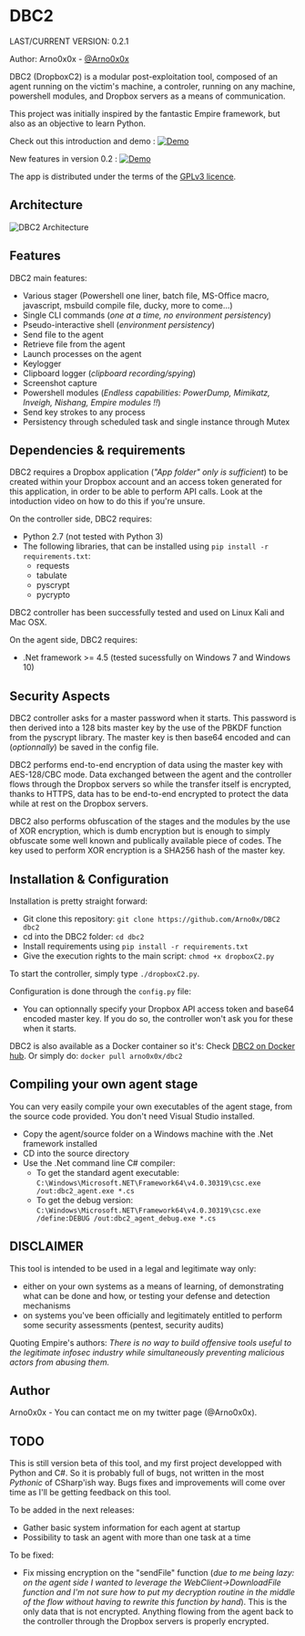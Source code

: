 DBC2
============
LAST/CURRENT VERSION: 0.2.1

Author: Arno0x0x - [@Arno0x0x](http://twitter.com/Arno0x0x)

DBC2 (DropboxC2) is a modular post-exploitation tool, composed of an agent running on the victim's machine, a controler, running on any machine, powershell modules, and Dropbox servers as a means of communication.

This project was initially inspired by the fantastic Empire framework, but also as an objective to learn Python.
  
Check out this introduction and demo :
[![Demo](https://dl.dropboxusercontent.com/s/uj7joge12iu6dn6/dbc2_demo.jpg?dl=0)](https://vimeo.com/195596062)
  
New features in version 0.2 :
[![Demo](https://dl.dropboxusercontent.com/s/flldt93uprg33cp/dbc2_v0.2.jpg?dl=0)](https://vimeo.com/197902404)

The app is distributed under the terms of the [GPLv3 licence](http://www.gnu.org/copyleft/gpl.html).

Architecture
----------------

![DBC2 Architecture](https://dl.dropboxusercontent.com/s/bwgtzt1x5e3zpxe/dbc2_architecture.jpg?dl=0 "DBC2 Architecture")


Features
----------------

DBC2 main features:
  - Various stager (Powershell one liner, batch file, MS-Office macro, javascript, msbuild compile file, ducky, more to come...)
  - Single CLI commands (*one at a time, no environment persistency*)
  - Pseudo-interactive shell (*environment persistency*)
  - Send file to the agent
  - Retrieve file from the agent
  - Launch processes on the agent
  - Keylogger
  - Clipboard logger (*clipboard recording/spying*)
  - Screenshot capture
  - Powershell modules (*Endless capabilities: PowerDump, Mimikatz, Inveigh, Nishang, Empire modules !!*)
  - Send key strokes to any process
  - Persistency through scheduled task and single instance through Mutex
  
Dependencies & requirements
----------------

DBC2 requires a Dropbox application (*"App folder" only is sufficient*) to be created within your Dropbox account and an access token generated for this application, in order to be able to perform API calls. Look at the intoduction video on how to do this if you're unsure.

On the controller side, DBC2 requires:
* Python 2.7 (not tested with Python 3)
* The following libraries, that can be installed using `pip install -r requirements.txt`:
  - requests
  - tabulate
  - pyscrypt
  - pycrypto

DBC2 controller has been successfully tested and used on Linux Kali and Mac OSX.

On the agent side, DBC2 requires:
* .Net framework >= 4.5 (tested sucessfully on Windows 7 and Windows 10)

Security Aspects
-----------

DBC2 controller asks for a master password when it starts. This password is then derived into a 128 bits master key by the use of the PBKDF function from the pyscrypt library. The master key is then base64 encoded and can (*optionnally*) be saved in the config file.

DBC2 performs end-to-end encryption of data using the master key with AES-128/CBC mode. Data exchanged between the agent and the controller flows through the Dropbox servers so while the transfer itself is encrypted, thanks to HTTPS, data has to be end-to-end encrypted to protect the data while at rest on the Dropbox servers.

DBC2 also performs obfuscation of the stages and the modules by the use of XOR encryption, which is dumb encryption but is enough to simply obfuscate some well known and publically available piece of codes. The key used to perform XOR encryption is a SHA256 hash of the master key.


Installation & Configuration
------------

Installation is pretty straight forward:
* Git clone this repository: `git clone https://github.com/Arno0x/DBC2 dbc2`
* cd into the DBC2 folder: `cd dbc2`
* Install requirements using `pip install -r requirements.txt`
* Give the execution rights to the main script: `chmod +x dropboxC2.py`

To start the controller, simply type `./dropboxC2.py`.

Configuration is done through the `config.py` file:
* You can optionnally specify your Dropbox API access token and base64 encoded master key. If you do so, the controller won't ask you for these when it starts.

DBC2 is also available as a Docker container so it's:
Check [DBC2 on Docker hub](https://hub.docker.com/r/arno0x0x/dbc2/).
Or simply do: `docker pull arno0x0x/dbc2`

Compiling your own agent stage
------------

You can very easily compile your own executables of the agent stage, from the source code provided. You don't need Visual Studio installed.

* Copy the agent/source folder on a Windows machine with the .Net framework installed
* CD into the source directory
* Use the .Net command line C# compiler:
  - To get the standard agent executable: `C:\Windows\Microsoft.NET\Framework64\v4.0.30319\csc.exe /out:dbc2_agent.exe *.cs`
  - To get the debug version: `C:\Windows\Microsoft.NET\Framework64\v4.0.30319\csc.exe /define:DEBUG /out:dbc2_agent_debug.exe *.cs`

DISCLAIMER
----------------
This tool is intended to be used in a legal and legitimate way only:
  - either on your own systems as a means of learning, of demonstrating what can be done and how, or testing your defense and detection mechanisms
  - on systems you've been officially and legitimately entitled to perform some security assessments (pentest, security audits)

Quoting Empire's authors:
*There is no way to build offensive tools useful to the legitimate infosec industry while simultaneously preventing malicious actors from abusing them.*

Author
----------------
Arno0x0x - You can contact me on my twitter page (@Arno0x0x).

TODO
------------

This is still version beta of this tool, and my first project developped with Python and C#. So it is probably full of bugs, not written in the most *Pythonic* of CSharp'ish way. Bugs fixes and improvements will come over time as I'll be getting feedback on this tool.

To be added in the next releases:
- Gather basic system information for each agent at startup
- Possibility to task an agent with more than one task at a time

To be fixed:
- Fix missing encryption on the "sendFile" function (*due to me being lazy: on the agent side I wanted to leverage the WebClient->DownloadFile function and I'm not sure how to put my decryption routine in the middle of the flow without having to rewrite this function by hand*). This is the only data that is not encrypted. Anything flowing from the agent back to the controller through the Dropbox servers is properly encrypted.